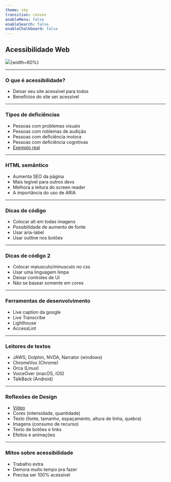 ```yaml
---
theme: sky
transition: convex
enableMenu: false
enableSearch: false
enableChalkboard: false
---
```


## Acessibilidade Web

![](https://blog.handtalk.me/wp-content/uploads/2018/06/capa-blog-post-acessibilidade-na-web.png){width=60%}

---

### O que é acessibilidade?

- Deixar seu site acessível para todos
- Benefícios do site ser acessível

---

### Tipos de deficiências

- Pessoas com problemas visuais
- Pessoas com roblemas de audição
- Pessoas com deficiência motora
- Pessoas com deficiência cognitivas
- [Exemplo real](https://learning.edx.org/course/course-v1:W3Cx+WAI0.1x+3T2019/block-v1:W3Cx+WAI0.1x+3T2019+type@sequential+block@6f00d58b3fc34f6f918eac90bb1e165a/block-v1:W3Cx+WAI0.1x+3T2019+type@vertical+block@6d8f7592db9a4de99fb2d6133bf2768c)

---

### HTML semântico

- Aumenta SEO da página
- Mais legível para outros devs
- Melhora a leitura do screen reader
- A importância do uso de ARIA

---

### Dicas de código

- Colocar alt em todas imagens
- Possibilidade de aumento de fonte
- Usar aria-label
- Usar outline nos botões

---

### Dicas de código 2

- Colocar maiusculo/minusculo no css
- Usar uma linguagem limpa
- Deixar controles de UI
- Não se basear somente em cores

---

### Ferramentas de desenvolvimento

- Live caption da google
- Live Transcribe
- Lighthouse
- AccessLint

---

### Leitores de textos

- JAWS, Dolphin, NVDA, Narrator (windows)
- ChromeVox (Chrome)
- Orca (Linux)
- VoiceOver (macOS, iOS)
- TalkBack (Android)

---

### Reflexões de Design

- [Vídeo](http://www.culturepub.fr/videos/edf-diversite/)
- Cores (intensidade, quantidade)
- Texto (fonte, tamanho, espaçamento, altura de linha, quebra)
- Imagens (consumo de recurso)
- Texto de botões e links
- Efeitos e animações

---

### Mitos sobre acessibilidade

- Trabalho extra
- Demora muito tempo pra fazer
- Precisa ser 100% acessível

